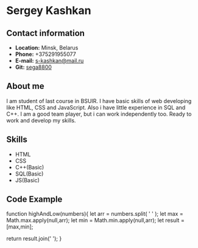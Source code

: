 # Sergey Kashkan  
## Contact information  
* **Location:** Minsk, Belarus  
* **Phone:** +375291955077  
* **E-mail:** s-kashkan@mail.ru  
* **Git:** [sega8800](https://github.com/sega8800)
## About me
I am student of last course in BSUIR. I have basic skills of web developing like HTML, CSS and JavaScript. Also i have little experience in SQL and C++. I am a good team player, but i can work independently too. Ready to work and develop my skills.
## Skills  
* HTML
* CSS
* C++(Basic)
* SQL(Basic)
* JS(Basic)
## Code Example
function highAndLow(numbers){
  let arr = numbers.split( ' ' );
  let max = Math.max.apply(null,arr);
  let min = Math.min.apply(null,arr); 
  let result = [max,min];
  
  
  
  return result.join(' ');
}

